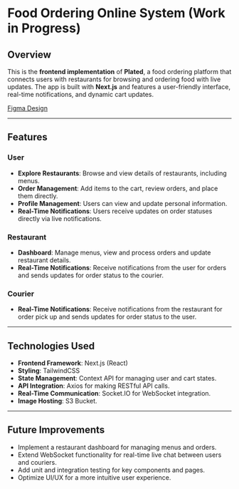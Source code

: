 # Food Ordering Online System (Work in Progress)

## Overview

This is the **frontend implementation** of **Plated**, a food ordering platform that connects users with restaurants for browsing and ordering food with live updates. The app is built with **Next.js** and features a user-friendly interface, real-time notifications, and dynamic cart updates.

[Figma Design](https://www.figma.com/proto/eGNq2Xx8ZPKMoEEAZwV9rZ/Plated---Bojana?node-id=1534-1481&p=f&t=F5RrhT0sZiHNQwnr-9&scaling=scale-down&content-scaling=fixed&page-id=0%3A1&starting-point-node-id=1534%3A1481&show-proto-sidebar=1)

---

## Features

### User
- **Explore Restaurants**: Browse and view details of restaurants, including menus.
- **Order Management**: Add items to the cart, review orders, and place them directly.
- **Profile Management**: Users can view and update personal information.
- **Real-Time Notifications**: Users receive updates on order statuses directly via live notifications.

### Restaurant
- **Dashboard**: Manage menus, view and process orders and update restaurant details.
- **Real-Time Notifications**: Receive notifications from the user for orders and sends updates for order status to the courier.

### Courier
- **Real-Time Notifications**: Receive notifications from the restaurant for order pick up and sends updates for order status to the user.

---

## Technologies Used

- **Frontend Framework**: Next.js (React)
- **Styling**: TailwindCSS
- **State Management**: Context API for managing user and cart states.
- **API Integration**: Axios for making RESTful API calls.
- **Real-Time Communication**: Socket.IO for WebSocket integration.
- **Image Hosting**: S3 Bucket.

---

## Future Improvements

- Implement a restaurant dashboard for managing menus and orders.
- Extend WebSocket functionality for real-time live chat between users and couriers.
- Add unit and integration testing for key components and pages.
- Optimize UI/UX for a more intuitive user experience.
